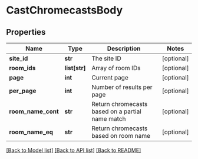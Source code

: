 # CastChromecastsBody

## Properties
Name | Type | Description | Notes
------------ | ------------- | ------------- | -------------
**site_id** | **str** | The site ID | [optional] 
**room_ids** | **list[str]** | Array of room IDs | [optional] 
**page** | **int** | Current page | [optional] 
**per_page** | **int** | Number of results per page | [optional] 
**room_name_cont** | **str** | Return chromecasts based on a partial name match | [optional] 
**room_name_eq** | **str** | Return chromecasts based on room name | [optional] 

[[Back to Model list]](../README.md#documentation-for-models) [[Back to API list]](../README.md#documentation-for-api-endpoints) [[Back to README]](../README.md)

